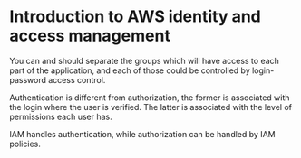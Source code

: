 # Introduction to AWS identity and access management

You can and should separate the groups which will have access to each part of the application, and each of those could be controlled by login-password access control.

Authentication is different from authorization, the former is associated with the login where the user is verified. The latter is associated with the level of permissions each user has.

IAM handles authentication, while authorization can be handled by IAM policies.